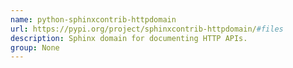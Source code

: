 ```yaml
---
name: python-sphinxcontrib-httpdomain
url: https://pypi.org/project/sphinxcontrib-httpdomain/#files
description: Sphinx domain for documenting HTTP APIs.
group: None
---
```

